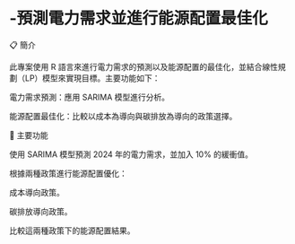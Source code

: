 # -預測電力需求並進行能源配置最佳化
📋 簡介

此專案使用 R 語言來進行電力需求的預測以及能源配置的最佳化，並結合線性規劃（LP）模型來實現目標。主要功能如下：

電力需求預測：應用 SARIMA 模型進行分析。

能源配置最佳化：比較以成本為導向與碳排放為導向的政策選擇。

🚀 主要功能

使用 SARIMA 模型預測 2024 年的電力需求，並加入 10% 的緩衝值。

根據兩種政策進行能源配置優化：

成本導向政策。

碳排放導向政策。

比較這兩種政策下的能源配置結果。
